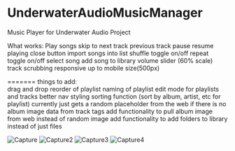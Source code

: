 
# UnderwaterAudioMusicManager
Music Player for Underwater Audio Project

What works:
Play songs
skip to next track
previous track
pause
resume playing
close button
import songs into list
shuffle toggle on/off
repeat toggle on/off
select song
add song to library
volume slider (60% scale)
track scrubbing
responsive up to mobile size(500px)


=======
things to add:</br>
drag and drop reorder of playlist
naming of playlist
edit mode for playlists and tracks
better nav styling
sorting function (sort by album, artist, etc for playlist)
currently just gets a random placeholder from the web if there is no album image data from track tags
add functionality to pull album image from web instead of random image
add functionality to add folders to library instead of just files


![Capture](https://user-images.githubusercontent.com/46287392/125151131-c914e380-e0f9-11eb-93de-00b60e26058d.PNG)
![Capture2](https://user-images.githubusercontent.com/46287392/125151132-c9ad7a00-e0f9-11eb-906c-5dce3e9f6a1e.PNG)
![Capture3](https://user-images.githubusercontent.com/46287392/125151133-ca461080-e0f9-11eb-994b-7deffacc843c.PNG)
![Capture4](https://user-images.githubusercontent.com/46287392/125151142-dfbb3a80-e0f9-11eb-8828-990e77413680.PNG)


